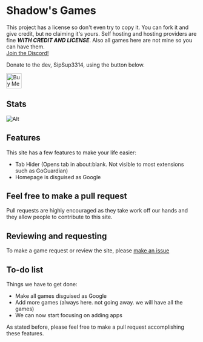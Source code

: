 # Shadow's Games

This project has a license so don't even try to copy it. You can fork it and give credit, but no claiming it's yours. Self hosting and hosting providers are fine ***WITH CREDIT AND LICENSE***. Also all games here are not mine so you can have them.  
[Join the Discord!](https://discord.gg/ZdHBCFXdT3)  
  
Donate to the dev, SipSup3314, using the button below.  
  
<a href="https://www.buymeacoffee.com/sipsup3314" target="_blank"><img src="https://cdn.buymeacoffee.com/buttons/v2/default-yellow.png" alt="Buy Me A Coffee" style="height: 40px" ></a>  
  
## Stats
  
![Alt](https://repobeats.axiom.co/api/embed/50c98819138ee524ce9eb6666cc3c5fea8a694e8.svg "Repobeats analytics image")
## Features

This site has a few features to make your life easier:
- Tab Hider (Opens tab in about:blank. Not visible to most extensions such as GoGuardian)
- Homepage is disguised as Google

## Feel free to make a pull request

Pull requests are highly encouraged as they take work off our hands and they allow people to contribute to this site.

## Reviewing and requesting
To make a game request or review the site, please [make an issue](https://github.com/shadowgmes/shadowgmes.github.io/issues/new/choose)

## To-do list

Things we have to get done:
- Make all games disguised as Google
- Add more games (always here. not going away. we will have all the games)  
- We can now start focusing on adding apps  
  
As stated before, please feel free to make a pull request accomplishing these features.

